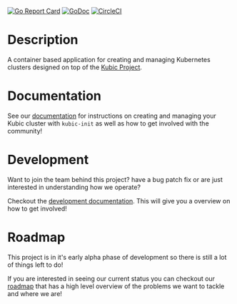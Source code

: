 
[![Go Report Card](https://goreportcard.com/badge/github.com/kubic-project/kubic-init)](https://goreportcard.com/report/github.com/kubic-project/kubic-init)  [![GoDoc](https://godoc.org/github.com/kubic-project/kubic-init?status.svg)](https://godoc.org/github.com/kubic-project/kubic-init) [![CircleCI](https://circleci.com/gh/kubic-project/kubic-init/tree/master.svg?style=svg)](https://circleci.com/gh/kubic-project/kubic-init/tree/master)

# Description

A container based application for creating and managing Kubernetes clusters designed on top of the [Kubic Project](https://en.opensuse.org/Portal:Kubic).

# Documentation

See our [documentation](docs/README.md) for instructions on creating and managing
your Kubic cluster with `kubic-init` as well as how to get involved with the community!

# Development

Want to join the team behind this project? have a bug patch fix or are just interested in understanding how we operate?

Checkout the [development documentation](docs/devel.md). This will give you a overview on how to get involved!

# Roadmap

This project is in it's early alpha phase of development so there is still a lot of things left to do! 

If you are interested in seeing our current status you can checkout our [roadmap](docs/roadmap.md) that has a high level overview of the problems we want to tackle and where we are!
